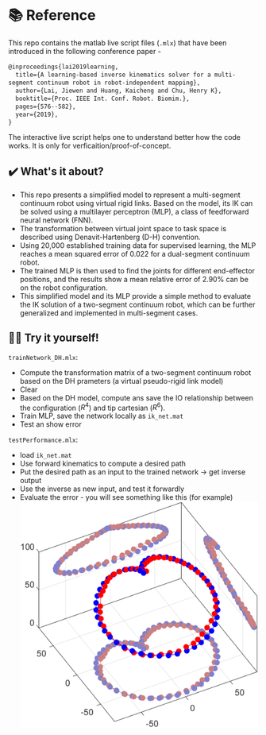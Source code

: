 # 📚 Reference 

This repo contains the matlab live script files (`.mlx`) that have been introduced in the following conference paper - 
```
@inproceedings{lai2019learning,
  title={A learning-based inverse kinematics solver for a multi-segment continuum robot in robot-independent mapping},
  author={Lai, Jiewen and Huang, Kaicheng and Chu, Henry K},
  booktitle={Proc. IEEE Int. Conf. Robot. Biomim.},
  pages={576--582},
  year={2019},
}
```
The interactive live script helps one to understand better how the code works. It is only for verficaition/proof-of-concept.


## ✔️ What's it about?

- This repo presents a simplified model to represent a multi-segment continuum robot using virtual rigid links. Based on the model, its IK can be solved using a multilayer perceptron (MLP), a class of feedforward neural network (FNN). 
- The transformation between virtual joint space to task space is described using Denavit-Hartenberg (D-H) convention. 
- Using 20,000 established training data for supervised learning, the MLP reaches a mean squared error of 0.022 for a dual-segment continuum robot. 
- The trained MLP is then used to find the joints for different end-effector positions, and the results show a mean relative error of 2.90% can be on the robot configuration. 
- This simplified model and its MLP provide a simple method to evaluate the IK solution of a two-segment continuum robot, which can be further generalized and implemented in multi-segment cases. 

## 👨‍💻 Try it yourself!

`trainNetwork_DH.mlx`: 
- Compute the transformation matrix of a two-segment continuum robot based on the DH prameters (a virtual pseudo-rigid link model)
- Clear
- Based on the DH model, compute ans save the IO relationship between the configuration ($R^4$) and tip cartesian ($R^6$).
- Train MLP, save the network locally as `ik_net.mat`
- Test an show error

`testPerformance.mlx`:
- load `ik_net.mat`
- Use forward kinematics to compute a desired path
- Put the desired path as an input to the trained network -> get inverse output
- Use the inverse as new input, and test it forwardly
- Evaluate the error - you will see something like this (for example)
 ![img](/figHeart.png)


